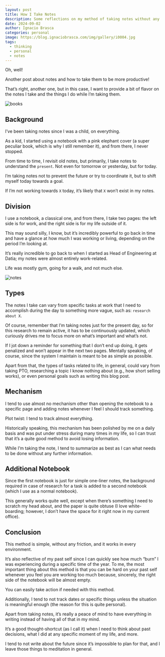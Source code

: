 ```yaml
---
layout: post
title: How I Take Notes
description: Some reflections on my method of taking notes without any fancy mechanism
date: 2024-09-02
author: Ignacio Brasca
categories: personal
image: https://blog.ignaciobrasca.com/img/gallery/i0004.jpg
tags:
  - thinking
  - personal
  - notes
---
```


Oh, well! 

Another post about notes and how to take them to be more productive!

That’s right, another one, but in this case, I want to provide a bit of flavor on the notes I take and the things I do while I’m taking them.

![books](https://blog.ignaciobrasca.com/img/posts/random/pic-34.jpg)

## Background

I’ve been taking notes since I was a child, on everything.

As a kid, I started using a notebook with a pink elephant cover (a super peculiar book, which is why I still remember it), and from there, I never stopped.

From time to time, I revisit old notes, but primarily, I take notes to understand the `present`. Not even for tomorrow or yesterday, but for today.

I’m taking notes not to prevent the future or try to coordinate it, but to shift myself today towards a goal.

If I’m not working towards `X` today, it’s likely that `X` won’t exist in my notes.

## Division

I use a notebook, a classical one, and from there, I take two pages: the left side is for work, and the right side is for my life outside of it.

This may sound silly, I know, but it’s incredibly powerful to go back in time and have a glance at how much I was working or living, depending on the period I’m looking at.

It’s really incredible to go back to when I started as Head of Engineering at Datia; my notes were almost entirely work-related.

Life was mostly gym, going for a walk, and not much else.

![notes](https://blog.ignaciobrasca.com/img/posts/random/pic-33.jpg)

## Types

The notes I take can vary from specific tasks at work that I need to accomplish during the day to something more vague, such as: `research about X`.

Of course, remember that I’m taking notes just for the present day, so for this research to remain active, it has to be continuously updated, which curiously drives me to focus more on what’s important and what’s not.

If I jot down a reminder for something that I don’t end up doing, it gets penalized and won’t appear in the next two pages. Mentally speaking, of course, since the system I maintain is meant to be as simple as possible.

Apart from that, the types of tasks related to life, in general, could vary from taking PTO, researching a topic I know nothing about (e.g., how short selling works), or even personal goals such as writing this blog post.

## Mechanism

I tend to use almost no mechanism other than opening the notebook to a specific page and adding notes whenever I feel I should track something.

Plot twist: I tend to track almost everything.

Historically speaking, this mechanism has been polished by me on a daily basis and was put under stress during many times in my life, so I can trust that it’s a quite good method to avoid losing information.

While I’m taking the note, I tend to summarize as best as I can what needs to be done without any further information.

## Additional Notebook

Since the first notebook is just for simple one-liner notes, the background required in case of research for a task is added to a second notebook (which I use as a normal notebook).

This generally works quite well, except when there’s something I need to scratch my head about, and the paper is quite obtuse (I love white-boarding; however, I don’t have the space for it right now in my current office).

## Conclusion

This method is simple, without any friction, and it works in every environment.

It’s also reflective of my past self since I can quickly see how much “burn” I was experiencing during a specific time of the year. To me, the most important thing about this method is that you can be hard on your past self whenever you feel you are working too much because, sincerely, the right side of the notebook will be almost empty.

You can easily take action if needed with this method.

Additionally, I tend to not track dates or specific things unless the situation is meaningful enough (the reason for this is quite personal).

Apart from taking notes, it’s really a peace of mind to have everything in writing instead of having all of that in my mind.

It’s a good thought-shortcut (as I call it) when I need to think about past decisions, what I did at any specific moment of my life, and more.

I tend to not write about the future since it’s impossible to plan for that, and I leave those things to meditation in general.
